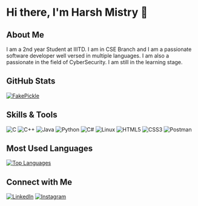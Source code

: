 # Hi there, I'm Harsh Mistry 👋

## About Me
I am a 2nd year Student at IIITD. I am in CSE Branch and I am a passionate software developer well versed in multiple languages.
I am also a passionate in the field of CyberSecurity. I am still in the learning stage.

## GitHub Stats
[![FakePickle](https://github-readme-stats.vercel.app/api?username=FakePickle&show_icons=true&theme=tokyonight&show_icons=true)](https://github.com/FakePickle)

## Skills & Tools
![C](https://img.shields.io/badge/-C-00599C?style=flat&logo=c&logoColor=white)
![C++](https://img.shields.io/badge/-C++-00599C?style=flat&logo=c%2B%2B&logoColor=white)
![Java](https://img.shields.io/badge/-Java-007396?style=flat&logo=java&logoColor=white)
![Python](https://img.shields.io/badge/-Python-3776AB?style=flat&logo=python&logoColor=white)
![C#](https://img.shields.io/badge/-C%23-239120?style=flat&logo=c-sharp&logoColor=white)
![Linux](https://img.shields.io/badge/-Linux-FCC624?style=flat&logo=linux&logoColor=black)
![HTML5](https://img.shields.io/badge/-HTML5-E34F26?style=flat&logo=html5&logoColor=white)
![CSS3](https://img.shields.io/badge/-CSS3-1572B6?style=flat&logo=css3&logoColor=white)
![Postman](https://img.shields.io/badge/-Postman-FF6C37?style=flat&logo=postman&logoColor=white)

## Most Used Languages
[![Top Languages](https://github-readme-stats.vercel.app/api/top-langs/?username=FakePickle&layout=compact&theme=tokyonightshow_icons=true)](https://github.com/FakePickle)

## Connect with Me
[![LinkedIn](https://img.shields.io/badge/-LinkedIn-0077B5?style=flat&logo=linkedin&logoColor=white)](https://www.linkedin.com/in/harsh-mistry-977094252/)
[![Instagram](https://img.shields.io/badge/-Instagram-E4405F?style=flat&logo=instagram&logoColor=white)](https://www.instagram.com/ig.hxrsh_1/)
